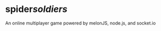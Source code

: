 spider*soldiers*
===========

An online multiplayer game powered by melonJS, node.js, and socket.io
